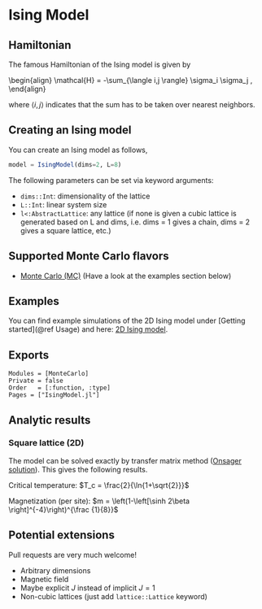 # Ising Model

## Hamiltonian
The famous Hamiltonian of the Ising model is given by

\begin{align}
\mathcal{H} = -\sum_{\langle i,j \rangle} \sigma_i \sigma_j ,
\end{align}

where $\langle i, j \rangle$ indicates that the sum has to be taken over nearest neighbors.

## Creating an Ising model
You can create an Ising model as follows,
```julia
model = IsingModel(dims=2, L=8)
```

The following parameters can be set via keyword arguments:

* `dims::Int`: dimensionality of the lattice
* `L::Int`: linear system size
* `l<:AbstractLattice`: any lattice (if none is given a cubic lattice is generated based on L and dims, i.e. dims = 1 gives a chain, dims = 2 gives a  square lattice, etc.)

## Supported Monte Carlo flavors

 * [Monte Carlo (MC)](@ref) (Have a look at the examples section below)

## Examples

You can find example simulations of the 2D Ising model under [Getting started](@ref Usage) and here: [2D Ising model](@ref).

## Exports

```@autodocs
Modules = [MonteCarlo]
Private = false
Order   = [:function, :type]
Pages = ["IsingModel.jl"]
```

## Analytic results

### Square lattice (2D)

The model can be solved exactly by transfer matrix method ([Onsager solution](https://en.wikipedia.org/wiki/Ising_model#Onsager's_exact_solution)). This gives the following results.

Critical temperature: $T_c = \frac{2}{\ln{1+\sqrt{2}}}$

Magnetization (per site): $m = \left(1-\left[\sinh 2\beta \right]^{-4}\right)^{\frac {1}{8}}$

## Potential extensions

Pull requests are very much welcome!

* Arbitrary dimensions
* Magnetic field
* Maybe explicit $J$ instead of implicit $J=1$
* Non-cubic lattices (just add `lattice::Lattice` keyword)
